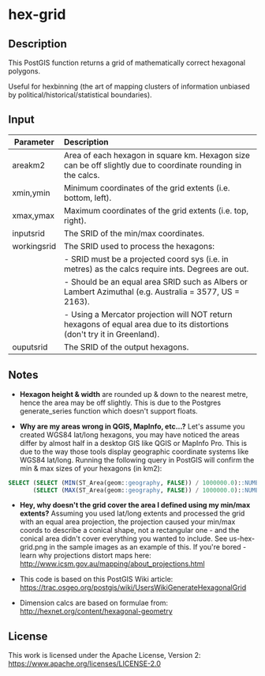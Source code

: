# hex-grid

## Description

This PostGIS function returns a grid of mathematically correct hexagonal polygons.

Useful for hexbinning (the art of mapping clusters of information unbiased by political/historical/statistical boundaries).

## Input

| Parameter       | Description
| ----------- | :-------------
| areakm2     | Area of each hexagon in square km. Hexagon size can be off slightly due to coordinate rounding in the calcs.
| xmin,ymin   | Minimum coordinates of the grid extents (i.e. bottom, left).
| xmax,ymax   | Maximum coordinates of the grid extents (i.e. top, right).
| inputsrid   | The SRID of the min/max coordinates.
| workingsrid | The SRID used to process the hexagons:
|             | - SRID must be a projected coord sys (i.e. in metres) as the calcs require ints. Degrees are out.
|             | - Should be an equal area SRID such as Albers or Lambert Azimuthal (e.g. Australia = 3577, US = 2163).
|             | - Using a Mercator projection will NOT return hexagons of equal area due to its distortions (don't try it in Greenland).
| ouputsrid   | The SRID of the output hexagons.

## Notes

- **Hexagon height & width** are rounded up & down to the nearest metre, hence the area may be off slightly.  This is due to the Postgres generate_series function which doesn't support floats.

- **Why are my areas wrong in QGIS, MapInfo, etc...?** Let's assume you created WGS84 lat/long hexagons, you may have noticed the areas differ by almost half in a desktop GIS like QGIS or MapInfo Pro. This is due to the way those tools display geographic coordinate systems like WGS84 lat/long. Running the following query in PostGIS will confirm the min & max sizes of your hexagons (in km2):
```sql
SELECT (SELECT (MIN(ST_Area(geom::geography, FALSE)) / 1000000.0)::NUMERIC(10,3) FROM my_hex_grid) AS minarea,
       (SELECT (MAX(ST_Area(geom::geography, FALSE)) / 1000000.0)::NUMERIC(10,3) FROM my_hex_grid) AS maxarea;
```

- **Hey, why doesn't the grid cover the area I defined using my min/max extents?** Assuming you used lat/long extents and processed the grid with an equal area projection, the projection caused your min/max coords to describe a conical shape, not a rectangular one - and the conical area didn't cover everything you wanted to include.  See us-hex-grid.png in the sample images as an example of this. If you're bored - learn why projections distort maps here: http://www.icsm.gov.au/mapping/about_projections.html

- This code is based on this PostGIS Wiki article: https://trac.osgeo.org/postgis/wiki/UsersWikiGenerateHexagonalGrid

- Dimension calcs are based on formulae from: http://hexnet.org/content/hexagonal-geometry

## License

This work is licensed under the Apache License, Version 2: https://www.apache.org/licenses/LICENSE-2.0
